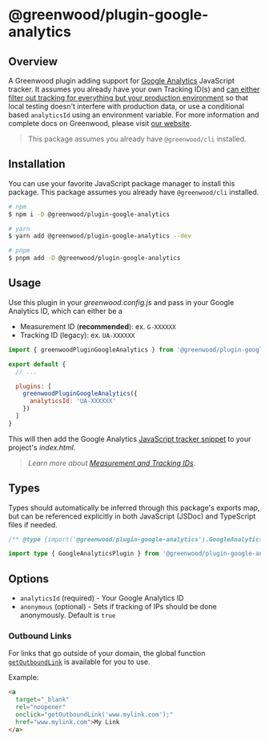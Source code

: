 # @greenwood/plugin-google-analytics

## Overview
A Greenwood plugin adding support for [Google Analytics](https://developers.google.com/analytics/) JavaScript tracker. It assumes you already have your own Tracking ID(s) and [can either filter out tracking for everything but your production environment](https://stackoverflow.com/a/1251931/417806) so that local testing doesn't interfere with production data, or use a conditional based `analyticsId` using an environment variable.  For more information and complete docs on Greenwood, please visit [our website](https://www.greenwoodjs.dev).

> This package assumes you already have `@greenwood/cli` installed.

## Installation

You can use your favorite JavaScript package manager to install this package.  This package assumes you already have `@greenwood/cli` installed.

```bash
# npm
$ npm i -D @greenwood/plugin-google-analytics

# yarn
$ yarn add @greenwood/plugin-google-analytics --dev

# pnpm
$ pnpm add -D @greenwood/plugin-google-analytics
```

## Usage

Use this plugin in your _greenwood.config.js_ and pass in your Google Analytics ID, which can either be a
* Measurement ID (**recommended**): ex. `G-XXXXXX`
* Tracking ID (legacy): ex. `UA-XXXXXX`

```javascript
import { greenwoodPluginGoogleAnalytics } from '@greenwood/plugin-google-analytics';

export default {
  // ...

  plugins: [
    greenwoodPluginGoogleAnalytics({
      analyticsId: 'UA-XXXXXX'
    })
  ]
}
```

This will then add the Google Analytics [JavaScript tracker snippet](https://developers.google.com/analytics/devguides/collection/analyticsjs/) to your project's _index.html_.

> _Learn more about [Measurement and Tracking IDs](https://support.google.com/analytics/answer/9539598)_.

## Types

Types should automatically be inferred through this package's exports map, but can be referenced explicitly in both JavaScript (JSDoc) and TypeScript files if needed.

```js
/** @type {import('@greenwood/plugin-google-analytics').GoogleAnalyticsPlugin} */
```

```ts
import type { GoogleAnalyticsPlugin } from '@greenwood/plugin-google-analytics';
```

## Options

- `analyticsId` (required) - Your Google Analytics ID
- `anonymous` (optional) - Sets if tracking of IPs should be done anonymously.  Default is `true`

### Outbound Links

For links that go outside of your domain, the global function [`getOutboundLink`](https://support.google.com/analytics/answer/7478520) is available for you to use.

Example:
```html
<a
  target="_blank"
  rel="noopener"
  onclick="getOutboundLink('www.mylink.com');"
  href="www.mylink.com">My Link
</a>
```